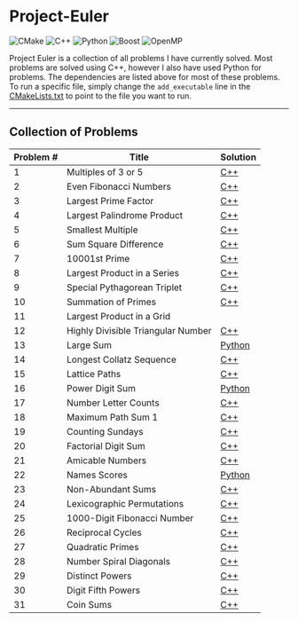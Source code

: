 # Project-Euler

![CMake](https://img.shields.io/badge/CMake-092E20?style=for-the-badge&logo=cmake&logoColor=white)
![C++](https://img.shields.io/badge/C++-00599C?style=for-the-badge&logo=C&logoColor=white)
![Python](https://img.shields.io/badge/Python-3776AB?style=for-the-badge&logo=Python&logoColor=white)
![Boost](https://img.shields.io/badge/Boost-F7901E?style=for-the-badge&logo=Boost&logoColor=white)
![OpenMP](https://img.shields.io/badge/OpenMP-Green?style=for-the-badge&logoColor=white)

Project Euler is a collection of all problems I have currently solved. Most problems are solved using C++,
however I also have used Python for problems. The dependencies are listed above for most of these problems.
To run a specific file, simply change the `add_executable` line in the [CMakeLists.txt](./CMakeLists.txt)
to point to the file you want to run.

---

## Collection of Problems


| Problem # | Title                             | Solution                  |
| ---       | ---                               | ---                       |
| 1         | Multiples of 3 or 5               | [C++](./1-10/1.cpp)       |
| 2         | Even Fibonacci Numbers            | [C++](./1-10/2.cpp)       |
| 3         | Largest Prime Factor              | [C++](./1-10/3.cpp)       |
| 4         | Largest Palindrome Product        | [C++](./1-10/4.cpp)       |
| 5         | Smallest Multiple                 | [C++](./1-10/5.cpp)       |
| 6         | Sum Square Difference             | [C++](./1-10/6.cpp)       |
| 7         | 10001st Prime                     | [C++](./1-10/7.cpp)       |
| 8         | Largest Product in a Series       | [C++](./1-10/8.cpp)       |
| 9         | Special Pythagorean Triplet       | [C++](./1-10/9.cpp)       |
| 10        | Summation of Primes               | [C++](./1-10/10.cpp)      |
| 11        | Largest Product in a Grid         |                           |
| 12        | Highly Divisible Triangular Number| [C++](./11-20/12.cpp)     |
| 13        | Large Sum                         | [Python](./11-20/13.py)   |
| 14        | Longest Collatz Sequence          | [C++](./11-20/14.cpp)     |
| 15        | Lattice Paths                     | [C++](./11-20/15.cpp)     |
| 16        | Power Digit Sum                   | [Python](./11-20/16.py)   |
| 17        | Number Letter Counts              | [C++](./11-20/17.cpp)     |
| 18        | Maximum Path Sum 1                | [C++](./11-20/18.cpp)     |
| 19        | Counting Sundays                  | [C++](./11-20/19.cpp)     |
| 20        | Factorial Digit Sum               | [C++](./11-20/20.cpp)     |
| 21        | Amicable Numbers                  | [C++](./21-30/21.cpp)     |
| 22        | Names Scores                      | [Python](./21-30/22.py)   |
| 23        | Non-Abundant Sums                 | [C++](./21-30/23.cpp)     |
| 24        | Lexicographic Permutations        | [C++](./21-30/24.cpp)     |
| 25        | 1000-Digit Fibonacci Number       | [C++](./21-30/25.cpp)     |
| 26        | Reciprocal Cycles                 | [C++](./21-30/26.cpp)     |
| 27        | Quadratic Primes                  | [C++](./21-30/27.cpp)     |
| 28        | Number Spiral Diagonals           | [C++](./21-30/28.cpp)     |
| 29        | Distinct Powers                   | [C++](./21-30/29.cpp)     |
| 30        | Digit Fifth Powers                | [C++](./21-30/30.cpp)     |
| 31        | Coin Sums                         | [C++](./31-40/31.cpp)     |
